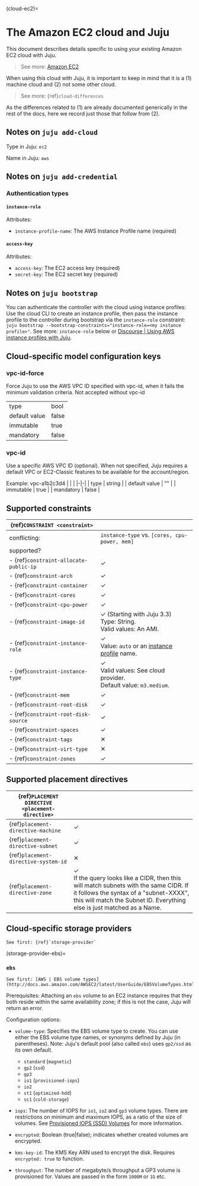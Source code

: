 (cloud-ec2)=
# The Amazon EC2 cloud and Juju


<!--To see the older HTG-style doc, see version 35. Note that it may be out-of-date. -->

This document describes details specific to using your existing Amazon EC2 cloud with Juju.

> See more: [Amazon EC2](https://docs.aws.amazon.com/ec2/?icmpid=docs_homepage_featuredsvcs)

When using this cloud with Juju, it is important to keep in mind that it is a (1) machine cloud and (2) not some other cloud.

> See more: {ref}`cloud-differences`

As the differences related to (1) are already documented generically in the rest of the docs, here we record just those that follow from (2).

## Notes on `juju add-cloud`

Type in Juju: `ec2`

Name in Juju: `aws`

## Notes on `juju add-credential`


### Authentication types

#### `instance-role`
Attributes:
- `instance-profile-name`: The AWS Instance Profile name (required)

#### `access-key`
Attributes:
- `access-key`: The EC2 access key (required)
- `secret-key`: The EC2 secret key (required)


## Notes on `juju bootstrap`


You can authenticate the controller with the cloud using instance profiles: Use the cloud CLI to create an instance profile, then pass the instance profile to the controller during bootstrap via the `instance-role` constraint: `juju bootstrap --bootstrap-constraints="instance-role=<my instance profile>"`.  See more: `instance-role` below or [Discourse \| Using AWS instance profiles with Juju](https://discourse.charmhub.io/t/5185).

## Cloud-specific model configuration keys

### vpc-id-force
Force Juju to use the AWS VPC ID specified with vpc-id, when it fails the minimum validation criteria. Not accepted without vpc-id

| | |
|-|-|
| type | bool |
| default value | false |
| immutable | true |
| mandatory | false |

### vpc-id
Use a specific AWS VPC ID (optional). When not specified, Juju requires a default VPC or EC2-Classic features to be available for the account/region.

Example: vpc-a1b2c3d4
| | |
|-|-|
| type | string |
| default value | "" |
| immutable | true |
| mandatory | false |


## Supported constraints

| {ref}`CONSTRAINT <constraint>`         |                                                                                                                                                                   |
|----------------------------------------|-------------------------------------------------------------------------------------------------------------------------------------------------------------------|
| conflicting:                           | `instance-type` vs. `[cores, cpu-power, mem]`                                                                                                                     |
| supported?                             |                                                                                                                                                                   |
| - {ref}`constraint-allocate-public-ip` | &#10003;                                                                                                                                                          |
| - {ref}`constraint-arch`               | &#10003;                                                                                                                                                          |
| - {ref}`constraint-container`          | &#10003;                                                                                                                                                          |
| - {ref}`constraint-cores`              | &#10003;                                                                                                                                                          |
| - {ref}`constraint-cpu-power`          | &#10003;                                                                                                                                                          |
| - {ref}`constraint-image-id`           | &#10003;  (Starting with Juju 3.3) <br> Type: String. <br> Valid values: An AMI.                                                                                  |
| - {ref}`constraint-instance-role`      | &#10003;  <br> Value: `auto` or an [instance profile](https://docs.aws.amazon.com/IAM/latest/UserGuide/id_roles_use_switch-role-ec2_instance-profiles.html) name. |
| - {ref}`constraint-instance-type`      | &#10003;  <br> Valid values: See cloud provider. <br> Default value: `m3.medium`.                                                                                 |
| - {ref}`constraint-mem`                | &#10003;                                                                                                                                                          |
| - {ref}`constraint-root-disk`          | &#10003;                                                                                                                                                          |
| - {ref}`constraint-root-disk-source`   | &#10003;                                                                                                                                                          |
| - {ref}`constraint-spaces`             | &#10003;                                                                                                                                                          |
| - {ref}`constraint-tags`               | &#10005;                                                                                                                                                          |
| - {ref}`constraint-virt-type`          | &#10005;                                                                                                                                                          |
| - {ref}`constraint-zones`              | &#10003;                                                                                                                                                          |


## Supported placement directives

| {ref}`PLACEMENT DIRECTIVE <placement-directive>` |                                                                                                                                                                                                                        |
|--------------------------------------------------|------------------------------------------------------------------------------------------------------------------------------------------------------------------------------------------------------------------------|
| {ref}`placement-directive-machine`               | &#10003;                                                                                                                                                                                                               |
| {ref}`placement-directive-subnet`                | &#10003;                                                                                                                                                                                                               |
| {ref}`placement-directive-system-id`             | &#10005;                                                                                                                                                                                                               |
| {ref}`placement-directive-zone`                  | &#10003;  <br> If the query looks like a CIDR, then this will match subnets with the same CIDR. If it follows the syntax of a "subnet-XXXX", this will match the Subnet ID. Everything else is just matched as a Name. |

## Cloud-specific storage providers

```{ibnote}
See first: {ref}`storage-provider`
```

(storage-provider-ebs)=
### `ebs`

```{ibnote}
See first: [AWS | EBS volume types](http://docs.aws.amazon.com/AWSEC2/latest/UserGuide/EBSVolumeTypes.html)
```

Prerequisites: Attaching an `ebs` volume to an EC2 instance requires that they both reside within the same availability zone; if this is not the case, Juju will return an error.

Configuration options:

- `volume-type`: Specifies the EBS volume type to create. You can use either the EBS volume type names, or synonyms defined by Juju (in parentheses). Note: Juju's default pool (also called `ebs`) uses `gp2/ssd` as its own default.
    - `standard` (`magnetic`)
    - `gp2` (`ssd`)
    - `gp3`
    - `io1` (`provisioned-iops`)
    - `io2`
    - `st1` (`optimized-hdd`)
    - `sc1` (`cold-storage`)

- `iops`: The number of IOPS for `io1`, `io2` and `gp3` volume types. There are restrictions on minimum and maximum IOPS, as a ratio of the size of volumes. See [Provisioned IOPS (SSD) Volumes](https://docs.aws.amazon.com/ebs/latest/userguide/provisioned-iops.html) for more information.

- `encrypted`: Boolean (true|false); indicates whether created volumes are encrypted.

- `kms-key-id`: The KMS Key ARN used to encrypt the disk. Requires `encrypted: true` to function.

- `throughput`: The number of megabyte/s throughput a GP3 volume is provisioned for. Values are passed in the form `1000M` or `1G` etc.

